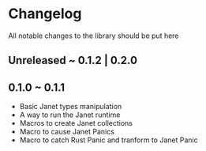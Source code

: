 # Changelog
All notable changes to the library should be put here

## Unreleased ~ 0.1.2 | 0.2.0

## 0.1.0 ~ 0.1.1
 - Basic Janet types manipulation
 - A way to run the Janet runtime
 - Macros to create Janet collections
 - Macro to cause Janet Panics
 - Macro to catch Rust Panic and tranform to Janet Panic
